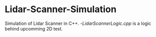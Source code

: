 # Lidar-Scanner-Simulation
Simulation of Lidar Scanner in C++.
-*LidarScannerLogic.cpp* is a logic behind upcomming 2D test.
